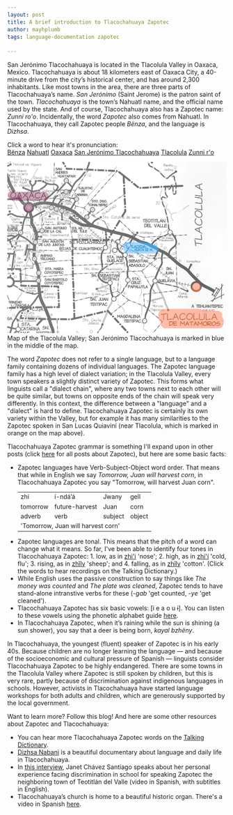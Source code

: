 ```yaml
---
layout: post
title: A brief introduction to Tlacochahuaya Zapotec
author: mayhplumb
tags: language-documentation zapotec

---
```


San Jerónimo Tlacochahuaya is located in the Tlacolula Valley in Oaxaca, Mexico. Tlacochahuaya is about 18 kilometers east of Oaxaca City, a 40-minute drive from the city’s historical center, and has around 2,300 inhabitants.  Like most towns in the area, there are three parts of Tlacochahuaya’s name. <i>San Jerónimo</i> (Saint Jerome) is the patron saint of the town. <i>Tlacochahuaya</i> is the town’s Nahuatl name, and the official name used by the state.<a tabindex="0" class="footnote" data-toggle="popover" data-content="Nahuatl is the language of the Aztecs, and the Spanish colonizers adopted these names for many towns throughout Mexico, regardless of the indigenous group that lived there. In Nahuatl, <i>Tlacochahuaya</i> means 'wet place', referring to the lake that used to be here."></a> And of course, Tlacochahuaya also has a Zapotec name: <i>Zunni ro'o</i>.  Incidentally, the word <i>Zapotec</i> also comes from Nahuatl. In Tlacochahuaya, they call Zapotec people <i>Bënza</i>, and the language is <i>Dizhsa</i>.
<!--excerpt-->

<div class="text-center" style="padding-bottom: 1em;">Click a word to hear it's pronunciation:<br/>
	<a class="btn btn-primary btn-md mt-3" target="_blank" title="The entry for 'Bënza' on the Tlacochahuaya Talking Dictionary" href="http://talkingdictionary.swarthmore.edu/tlacochahuaya/?entry=3916">Bënza</a>
	<a class="btn btn-primary btn-md mt-3" target="_blank" title="A recording of the word 'Nahuatl' on Wikipedia" href="https://upload.wikimedia.org/wikipedia/commons/1/1e/Nawatl.ogg">Nahuatl</a>
	<a class="btn btn-primary btn-md mt-3" target="_blank" title="A recording of me saying 'Oaxaca' (in my very gringa accent)" href="/blog/files/intro-to-tlacochahuaya/oaxaca-pronunciation.mp3">Oaxaca</a>
	<a class="btn btn-primary btn-md mt-3" target="_blank" title="A recording of me saying 'San Jerónimo Tlacochahuaya' (in my very gringa accent)" href="/blog/files/intro-to-tlacochahuaya/tlacochahuaya-pronunciation.mp3">San Jerónimo Tlacochahuaya</a>
	<a class="btn btn-primary btn-md mt-3" target="_blank" title="A recording of me saying 'Tlacolula' (in my very gringa accent)" href="/blog/files/intro-to-tlacochahuaya/tlacolula-pronunciation.mp3">Tlacolula</a>
	<a class="btn btn-primary btn-md mt-3" target="_blank" title="The entry for 'Zunni ro'o' on the Tlacochahuaya Talking Dictionary" href="http://talkingdictionary.swarthmore.edu/tlacochahuaya/?entry=4092">Zunni r'o</a>
</div>

<div class="row">
    <div class="col col-md-8 center">
        <img alt="map of the Tlacolula Valley" class="img-fluid" src="/blog/img/intro-to-tlacochahuaya/tlacolula-valley.png"/>
        <div class="caption">Map of the Tlacolula Valley; San Jerónimo Tlacochahuaya is marked in blue in the middle of the map.<a tabindex="0" class="footnote" data-toggle="popover" data-content="This map is from a book called <i>Oaxaca: Distritos, Limites, Caminos, Municipios, y Localidades</i>, published by Angel García García y Asociados, S.C. It has maps of different parts of Oaxaca, as well as census data for all the towns. Last I tried, you could buy a copy at Priv. De Rayón No. 104, Centro, Oax. 68000. Or <a href='mailto:mayhplumb@utexas.edu'>email me</a> if you'd like a scan of something. :)"></a></div>
    </div>
</div>

The word <i>Zapotec</i> does not refer to a single language, but to a language family containing dozens of individual languages.<a tabindex="0" class="footnote" data-toggle="popover" data-content="It’s similar in diversity to the Romance language family, which includes French, Spanish, Romanian, Italian, Catalan, Aragonese…"></a> The Zapotec language family has a high level of dialect variation; in the Tlacolula Valley, every town speakers a slightly distinct variety of Zapotec. This forms what linguists call a "dialect chain", where any two towns next to each other will be quite similar, but towns on opposite ends of the chain will speak very differently.  In this context, the difference between a "language" and a "dialect" is hard to define. Tlacochahuaya Zapotec is certainly its own variety within the Valley, but for example it has many similarities to the Zapotec spoken in San Lucas Quiaviní (near Tlacolula, which is marked in orange on the map above).<a tabindex="0" class="footnote" data-toggle="popover" data-content="I’d also like to note that Oaxaca has a high level of linguistic diversity in general. Zapotec is one of many language families in the region, including Mixe, Otomi, Chatino, Mixtec, Zoque, and Chinantec. And each of these families contains several individual languages. There are hundreds of indigenous languages spoken in the state of Oaxaca!"></a>

Tlacochahuaya Zapotec grammar is something I'll expand upon in other posts (click <a href="/blog/tag/zapotec/">here</a> for all posts about Zapotec), but here are some basic facts:
<ul>
    <li>Zapotec languages have Verb-Subject-Object word order. That means that while in English we say <i>Tomorrow, Juan will harvest corn</i>, in Tlacochahuaya Zapotec you say "Tomorrow, will harvest Juan corn".
        <table class="interlinear">
            <tr class="foreign"><td>zhí</td> <td>í-ndá’á</td> <td>Jwany</td> <td>gell</td></tr>
            <tr><td>tomorrow</td> <td>future-harvest</td> <td>Juan</td> <td>corn</td></tr>
            <tr class="parts-of-speech"><td>adverb</td> <td>verb</td> <td>subject</td> <td>object</td> </tr>
            <tr><td colspan="4">'Tomorrow, Juan will harvest corn'</td></tr>
        </table>
    </li>
    <li>
        Zapotec languages are tonal. This means that the pitch of a word can change what it means. So far, I've been able to identify four tones in Tlacochahuaya Zapotec: 
        1. low, as in <a target="_blank" title="The entry for zhi'i on the Talking Dictionary" href="http://talkingdictionary.swarthmore.edu/tlacochahuaya/?entry=3902">zhi'i</a> 'nose'; 
        2. high, as in <a target="_blank" title="The entry for zhí'í on the Talking Dictionary" href="http://talkingdictionary.swarthmore.edu/tlacochahuaya/?entry=3901">zhí'í</a> 'cold, flu'; 
        3. rising, as in <a target="_blank" title="The entry for zhǐly on the Talking Dictionary" href="http://talkingdictionary.swarthmore.edu/tlacochahuaya/?entry=3419">zhǐly</a> 'sheep'; 
        and 4. falling, as in <a target="_blank" title="The entry for zhîly on the Talking Dictionary" href="http://talkingdictionary.swarthmore.edu/tlacochahuaya/?entry=3857">zhîly</a> 'cotton'.
        (Click the words to hear recordings on the Talking Dictionary.)
    </li>
    <li>While English uses the passive construction to say things like <i>The money was counted</i> and <i>The plate was cleaned</i>, Zapotec tends to have stand-alone intranstive verbs for these (<i>-gab</i> 'get counted, <i>-ye</i> 'get cleaned').</li>
    <li>Tlacochahuaya Zapotec has six basic vowels: [i e a o u ɨ]. You can listen to these vowels using the phonetic alphabet guide <a target="_blank" href="http://www.ipachart.com/">here</a>.<a tabindex="0" class="footnote" data-toggle="popover" data-content="The sixth vowel [ɨ] is most difficult for English speakers to reproduce. To make it, you can start by make the vowel [i] as in <i>beet</i>. Then make the vowel [u] as in <i>boot</i>. Try going back and forth between these two vowels. Notice that in [i] the front of your tongue is raised up, and your lips are spread in a smile, while in [u] the back of your tongue is raised, and your lips are rounded. To make [ɨ], you should stop about half way between [i] and [u] (with the mid section of your tongue raised) and with your lips spread, not rounded."></a></li>
    <li>In Tlacochahuaya Zapotec, when it’s raining while the sun is shining (a sun shower), you say that a deer is being born, <i>kayal bzhëny</i>.</li>
</ul>

In Tlacochahuaya, the youngest (fluent) speaker of Zapotec is in his early 40s. Because children are no longer learning the language — and because of the socioeconomic and cultural pressure of Spanish — linguists consider Tlacochahuaya Zapotec to be highly endangered. There are some towns in the Tlacolula Valley where Zapotec is still spoken by children, but this is very rare, partly because of discrimination against indigenous languages in schools. However, activists in Tlacochahuaya have started language workshops for both adults and children, which are generously supported by the local government.

Want to learn more? Follow this blog! And here are some other resources about Zapotec and Tlacochahuaya:
<ul>
    <li>You can hear more Tlacochahuaya Zapotec words on the <a target="_blank" href="http://talkingdictionary.swarthmore.edu/tlacochahuaya/">Talking Dictionary</a>.</li>
    <li><a target='_blank' title='Watch Dizhsa Nabani' href='https://doculabs.haverford.edu/dizhsanabani/watch/'>Dizhsa Nabani</a> is a beautiful documentary about language and daily life in Tlacochahuaya.</li>
    <li>In <a target="_blank" href="https://www.youtube.com/watch?v=bddESEmsZTc">this interview</a>, Janet Chávez Santiago speaks about her personal experience facing discrimination in school for speaking Zapotec the neighboring town of Teotitlán del Valle (video in Spanish, with subtitles in English).</li>
    <li>Tlacochahuaya’s church is home to a beautiful historic organ. There's a video in Spanish <a target="_blank" href="https://www.youtube.com/watch?v=DvNbr1w8HJM">here</a>.</li> 
</ul>
